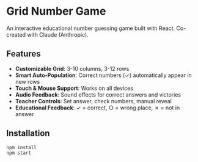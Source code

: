 # Grid Number Game

An interactive educational number guessing game built with React. Co-created with Claude (Anthropic).

## Features

- **Customizable Grid**: 3-10 columns, 3-12 rows
- **Smart Auto-Population**: Correct numbers (✓) automatically appear in new rows
- **Touch & Mouse Support**: Works on all devices
- **Audio Feedback**: Sound effects for correct answers and victories
- **Teacher Controls**: Set answer, check numbers, manual reveal
- **Educational Feedback**: ✓ = correct, ○ = wrong place, ✗ = not in answer

## Installation

```bash
npm install
npm start
